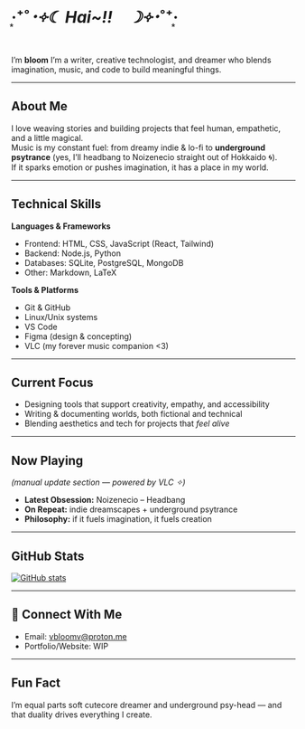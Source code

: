 #  ‧͙⁺˚*･༓☾ Hai~!!　☽༓･*˚⁺‧͙

I’m **bloom**
I’m a writer, creative technologist, and dreamer who blends imagination, music, and code to build meaningful things.  

---

## About Me
I love weaving stories and building projects that feel human, empathetic, and a little magical.  
Music is my constant fuel: from dreamy indie & lo-fi to **underground psytrance** (yes, I’ll headbang to Noizenecio straight out of Hokkaido 🌀).  
If it sparks emotion or pushes imagination, it has a place in my world.  

---

## Technical Skills

**Languages & Frameworks**  
- Frontend: HTML, CSS, JavaScript (React, Tailwind)  
- Backend: Node.js, Python  
- Databases: SQLite, PostgreSQL, MongoDB  
- Other: Markdown, LaTeX  

**Tools & Platforms**  
- Git & GitHub  
- Linux/Unix systems  
- VS Code  
- Figma (design & concepting)  
- VLC (my forever music companion <3)  

---

## Current Focus
- Designing tools that support creativity, empathy, and accessibility  
- Writing & documenting worlds, both fictional and technical  
- Blending aesthetics and tech for projects that *feel alive*  

---

## Now Playing
*(manual update section — powered by VLC ✧)*  

- **Latest Obsession:** Noizenecio – Headbang   
- **On Repeat:** indie dreamscapes + underground psytrance  
- **Philosophy:** if it fuels imagination, it fuels creation   

---

## GitHub Stats

[![GitHub stats](https://github-readme-stats.vercel.app/api?username=vbloom-x3&show_icons=true&theme=rose_pine)](https://github.com/vbloom-x3)  

---

## 💌 Connect With Me
- Email: vbloomv@proton.me
- Portfolio/Website: WIP

---

## Fun Fact
I’m equal parts soft cutecore dreamer and underground psy-head — and that duality drives everything I create.  

